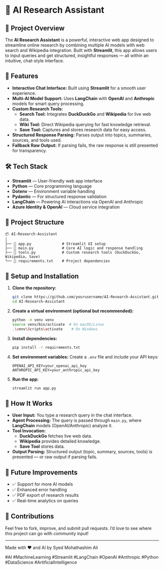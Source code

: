 # 🤖 AI Research Assistant

## 📌 Project Overview
The **AI Research Assistant** is a powerful, interactive web app designed to streamline online research by combining multiple AI models with web search and Wikipedia integration. Built with **Streamlit**, this app allows users to input queries and get structured, insightful responses — all within an intuitive, chat-style interface.

## 🎯 Features
- **Interactive Chat Interface:** Built using **Streamlit** for a smooth user experience.
- **Multi-AI Model Support:** Uses **LangChain** with **OpenAI** and **Anthropic** models for smart query processing.
- **Custom Research Tools:**
  - **Search Tool:** Integrates **DuckDuckGo** and **Wikipedia** for live web data.
  - **Wiki Tool:** Direct Wikipedia querying for fast knowledge retrieval.
  - **Save Tool:** Captures and stores research data for easy access.
- **Structured Response Parsing:** Parses output into topics, summaries, sources, and tools used.
- **Fallback Raw Output:** If parsing fails, the raw response is still presented for transparency.

## 🛠️ Tech Stack
- **Streamlit** — User-friendly web app interface
- **Python** — Core programming language
- **Dotenv** — Environment variable handling
- **Pydantic** — For structured response validation
- **LangChain** — Powering AI interactions via OpenAI and Anthropic
- **Azure Identity & OpenAI** — Cloud service integration

## 📁 Project Structure
```
📦 AI-Research-Assistant
│
├── 📄 app.py              # Streamlit UI setup
├── 📄 main.py             # Core AI logic and response handling
├── 📄 tools.py            # Custom research tools (DuckDuckGo, Wikipedia, Save)
└── 📄 requirements.txt    # Project dependencies
```

## 🚀 Setup and Installation
1. **Clone the repository:**
   ```bash
   git clone https://github.com/yourusername/AI-Research-Assistant.git
   cd AI-Research-Assistant
   ```

2. **Create a virtual environment (optional but recommended):**
   ```bash
   python -m venv venv
   source venv/bin/activate  # On macOS/Linux
   .\venv\Scripts\activate    # On Windows
   ```

3. **Install dependencies:**
   ```bash
   pip install -r requirements.txt
   ```

4. **Set environment variables:**
   Create a `.env` file and include your API keys:
   ```env
   OPENAI_API_KEY=your_openai_api_key
   ANTHROPIC_API_KEY=your_anthropic_api_key
   ```

5. **Run the app:**
   ```bash
   streamlit run app.py
   ```

## 🧠 How It Works
- **User Input:** You type a research query in the chat interface.
- **Agent Processing:** The query is passed through `main.py`, where **LangChain** models (OpenAI/Anthropic) analyze it.
- **Tool Invocation:**
  - **DuckDuckGo** fetches live web data.
  - **Wikipedia** provides detailed knowledge.
  - **Save Tool** stores data.
- **Output Parsing:** Structured output (topic, summary, sources, tools) is presented — or raw output if parsing fails.

## 📌 Future Improvements
- ✅ Support for more AI models
- ✅ Enhanced error handling
- ✅ PDF export of research results
- ✅ Real-time analytics on queries

## 🎉 Contributions
Feel free to fork, improve, and submit pull requests. I’d love to see where this project can go with community input!

---

Made with ❤️ and AI by Syed Mohathashim Ali

#AI #MachineLearning #Streamlit #LangChain #OpenAI #Anthropic #Python #DataScience #ArtificialIntelligence

